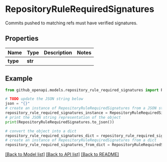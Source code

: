 # RepositoryRuleRequiredSignatures

Commits pushed to matching refs must have verified signatures.

## Properties

Name | Type | Description | Notes
------------ | ------------- | ------------- | -------------
**type** | **str** |  | 

## Example

```python
from github_openapi.models.repository_rule_required_signatures import RepositoryRuleRequiredSignatures

# TODO update the JSON string below
json = "{}"
# create an instance of RepositoryRuleRequiredSignatures from a JSON string
repository_rule_required_signatures_instance = RepositoryRuleRequiredSignatures.from_json(json)
# print the JSON string representation of the object
print(RepositoryRuleRequiredSignatures.to_json())

# convert the object into a dict
repository_rule_required_signatures_dict = repository_rule_required_signatures_instance.to_dict()
# create an instance of RepositoryRuleRequiredSignatures from a dict
repository_rule_required_signatures_from_dict = RepositoryRuleRequiredSignatures.from_dict(repository_rule_required_signatures_dict)
```
[[Back to Model list]](../README.md#documentation-for-models) [[Back to API list]](../README.md#documentation-for-api-endpoints) [[Back to README]](../README.md)


